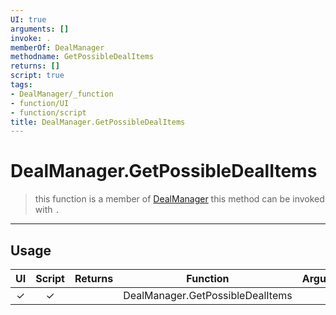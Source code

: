 ```yaml
---
UI: true
arguments: []
invoke: .
memberOf: DealManager
methodname: GetPossibleDealItems
returns: []
script: true
tags:
- DealManager/_function
- function/UI
- function/script
title: DealManager.GetPossibleDealItems
---
```

# DealManager.GetPossibleDealItems
> this function is a member of [DealManager](civ-6/lua/DealManager.md)
> this method can be invoked with `.`
-----
## Usage
|  UI | Script | Returns | Function | Arguments |
|:---:|:------:|-------:|:--------:|:---------|
|✓|✓||DealManager.GetPossibleDealItems||
